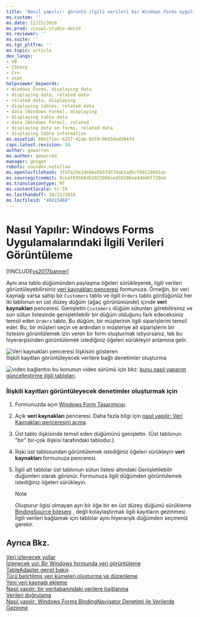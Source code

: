 ```yaml
---
title: 'Nasıl yapılır: görüntü ilgili verileri bir Windows Forms uygulamalarındaki | Microsoft Docs'
ms.custom: ''
ms.date: 11/15/2016
ms.prod: visual-studio-dev14
ms.reviewer: ''
ms.suite: ''
ms.tgt_pltfrm: ''
ms.topic: article
dev_langs:
- VB
- CSharp
- C++
- aspx
helpviewer_keywords:
- Windows Forms, displaying data
- displaying data, related data
- related data, displaying
- displaying tables, related data
- data [Windows Forms], displaying
- displaying table data
- data [Windows Forms], related
- displaying data on forms, related data
- displaying table information
ms.assetid: 60b1f1ec-6257-42ab-83f0-06d54ed364fd
caps.latest.revision: 16
author: gewarren
ms.author: gewarren
manager: ghogen
robots: noindex,nofollow
ms.openlocfilehash: 3fd7a29e1de66a5b5fd57dab1adbcf99128001ac
ms.sourcegitcommit: 9ceaf69568d61023868ced59108ae4dd46f720ab
ms.translationtype: MT
ms.contentlocale: tr-TR
ms.lasthandoff: 10/12/2018
ms.locfileid: "49215468"
---
```

# <a name="how-to-display-related-data-in-a-windows-forms-application"></a>Nasıl Yapılır: Windows Forms Uygulamalarındaki İlgili Verileri Görüntüleme
[!INCLUDE[vs2017banner](../includes/vs2017banner.md)]

Aynı ana tablo düğümünden paylaşma öğeleri sürükleyerek, ilgili verileri görüntüleyebilirsiniz [veri kaynakları penceresi](http://msdn.microsoft.com/library/0d20f699-cc95-45b3-8ecb-c7edf1f67992) formunuza. Örneğin, bir veri kaynağı varsa sahip bir `Customers` tablo ve ilgili `Orders` tablo gördüğünüz her iki tablonun en üst düzey düğüm (ağaç görünümünde) içinde **veri kaynakları** penceresi. Genişletin `Customers` düğüm sütunları görebilirsiniz ve son sütun listesinde genişletilebilir bir düğüm olduğunu fark edeceksiniz temsil eden `Orders` tablo. Bu düğüm, bir müşterinin ilgili siparişlerini temsil eder. Bu, bir müşteri seçin ve ardından o müşteriye ait siparişlerin bir listesini görüntülemek izin veren bir form oluşturmak istiyorsanız, tek bu hiyerarşisinden görüntülemek istediğiniz öğeleri sürükleyin anlamına gelir.  
  
 ![Veri kaynakları penceresi ilişkisini gösteren](../data-tools/media/datasources2.gif "DataSources2")  
İlişkili kayıtları görüntüleyecek verilere bağlı denetimler oluşturma  
  
 ![video bağlantısı](../data-tools/media/playvideo.gif "PlayVideo") bu konunun video sürümü için bkz: [bunu nasıl yaparım güncelleştirme ilgili tabloları](http://go.microsoft.com/fwlink/?LinkId=143527).  
  
### <a name="to-create-controls-that-display-related-records"></a>İlişkili kayıtları görüntüleyecek denetimler oluşturmak için  
  
1.  Formunuzda açın [Windows Form Tasarımcısı](http://msdn.microsoft.com/en-us/3c3d61f8-f36c-4d41-b9c3-398376fabb15).  
  
2.  Açık **veri kaynakları** penceresi. Daha fazla bilgi için [nasıl yapılır: Veri Kaynakları penceresini açma](../data-tools/how-to-open-the-data-sources-window.md).  
  
3.  Üst tablo ilişkisinde temsil eden düğümünü genişletin. (Üst tablonun "bir" bir-çok ilişkisi tarafındaki tablodur.)  
  
4.  İlişki üst tablosundan görüntülemek istediğiniz öğeleri sürükleyin **veri kaynakları** formunuza penceresi.  
  
5.  İlgili alt tablolar üst tablonun sütun listesi altındaki Genişletilebilir düğümleri olarak görünür. Formunuza ilgili düğümden görüntülemek istediğiniz öğeleri sürükleyin.  
  
    > [!NOTE]
    >  Oluşturur ilgisi olmayan ayrı bir öğe bir en üst düzey düğümü sürükleme [BindingSource bileşeni](http://msdn.microsoft.com/library/3e2faf4c-f5b8-4fa6-9fbc-f59c37ec2fb9) , değil kolaylaştırmak ilgili kayıtların gezinmesi. İlgili verileri bağlamak için tablolar aynı hiyerarşik düğümden seçmeniz gerekir.  
  
## <a name="see-also"></a>Ayrıca Bkz.  
 [Veri izlenecek yollar](http://msdn.microsoft.com/library/15a88fb8-3bee-4962-914d-7a1f8bd40ec4)   
 [İzlenecek yol: Bir Windows formunda veri görüntüleme](../data-tools/walkthrough-displaying-data-on-a-windows-form.md)   
 [TableAdapter genel bakış](../data-tools/tableadapter-overview.md)   
 [Türü belirtilmiş veri kümeleri oluşturma ve düzenleme](../data-tools/creating-and-editing-typed-datasets.md)   
 [Yeni veri kaynağı ekleme](../data-tools/add-new-data-sources.md)   
 [Nasıl yapılır: bir veritabanındaki verilere bağlanma](../data-tools/how-to-connect-to-data-in-a-database.md)   
 [Verileri doğrulama](http://msdn.microsoft.com/library/b3a9ee4e-5d4d-4411-9c56-c811f2b4ee7e)   
 [Nasıl yapılır: Windows Forms BindingNavigator Denetimi ile Verilerde Gezinme](http://msdn.microsoft.com/library/0e5d4f34-bc9b-47cf-9b8d-93acbb1f1dbb)